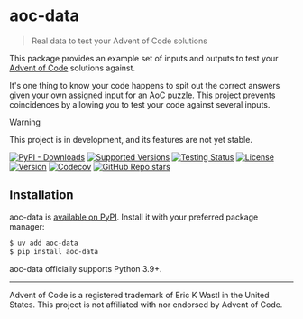 # aoc-data

> Real data to test your Advent of Code solutions

This package provides an example set of inputs and outputs to test
your [Advent of Code](https://adventofcode.com/) solutions against.

It's one thing to know your code happens to spit out the correct answers given your own
assigned input for an AoC puzzle.
This project prevents coincidences by allowing you to test your code against several
inputs.

> [!WARNING]
> This project is in development, and its features are not yet stable.

[![PyPI - Downloads](https://img.shields.io/pypi/dm/aoc-data)](https://pypi.org/project/aoc-data/)
[![Supported Versions](https://img.shields.io/pypi/pyversions/aoc-data.svg)](https://pypi.org/project/aoc-data)
[![Testing Status](https://img.shields.io/github/actions/workflow/status/bsoyka/aoc-data/test.yml?branch=main&label=tests)](https://github.com/bsoyka/aoc-data/actions/workflows/test.yml)
[![License](https://img.shields.io/pypi/l/aoc-data)](https://github.com/bsoyka/aoc-data/blob/master/LICENSE)
[![Version](https://img.shields.io/pypi/v/aoc-data?label=latest)](https://pypi.org/project/aoc-data)
[![Codecov](https://codecov.io/github/bsoyka/aoc-data/graph/badge.svg?token=qmQtG2Kctt)](https://codecov.io/github/bsoyka/aoc-data)
[![GitHub Repo stars](https://img.shields.io/github/stars/bsoyka/aoc-data)](https://github.com/bsoyka/aoc-data)

## Installation

aoc-data is [available on PyPI](https://pypi.org/project/aoc-data/).
Install it with your preferred package manager:

```sh
$ uv add aoc-data
$ pip install aoc-data
```

aoc-data officially supports Python 3.9+.

---

Advent of Code is a registered trademark of Eric K Wastl in the United States. This
project is not affiliated with nor endorsed by Advent of Code.
